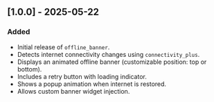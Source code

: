 ## [1.0.0] - 2025-05-22

### Added
- Initial release of `offline_banner`.
- Detects internet connectivity changes using `connectivity_plus`.
- Displays an animated offline banner (customizable position: top or bottom).
- Includes a retry button with loading indicator.
- Shows a popup animation when internet is restored.
- Allows custom banner widget injection.
